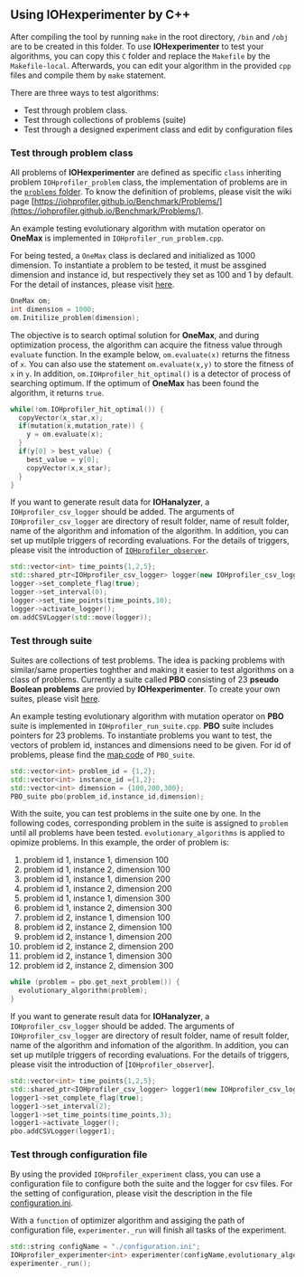 ## Using IOHexperimenter by C++

After compiling the tool by running `make` in the root directory, `/bin` and `/obj` are to be created in this folder. To use __IOHexperimenter__ to test your algorithms, you can copy this `C` folder and replace the `Makefile` by the `Makefile-local`. Afterwards, you can edit your algorithm in the provided `cpp` files and compile them by `make` statement.

There are three ways to test algorithms:
* Test through problem class.
* Test through collections of problems (suite)
* Test through a designed experiment class and edit by configuration files

### Test through problem class
All problems of __IOHexperimenter__ are defined as specific `class` inheriting problem `IOHprofiler_problem` class, the implementation of problems are in the [`problems` folder](src/Problems). To know the definition of problems, please visit the wiki page [https://iohprofiler.github.io/Benchmark/Problems/](https://iohprofiler.github.io/Benchmark/Problems/).

An example testing evolutionary algorithm with mutation operator on __OneMax__ is implemented in `IOHprofiler_run_problem.cpp`. 

For being tested, a `OneMax` class is declared and initialized as 1000 dimension. To instantiate a problem to be tested, it must be assgined dimension and instance id, but respectively they set as 100 and 1 by default. For the detail of instances, please visit [here](https://iohprofiler.github.io/Benchmark/Transformation/).
```cpp
OneMax om;
int dimension = 1000;
om.Initilize_problem(dimension);
```

The objective is to search optimal solution for __OneMax__, and during optimization process, the algorithm can acquire the fitness value through `evaluate` function. In the example below, `om.evaluate(x)` returns the fitness of `x`. You can also use the statement `om.evaluate(x,y)` to store the fitness of `x` in `y`. In addition, `om.IOHprofiler_hit_optimal()` is a detector of process of searching optimum. If the optimum of __OneMax__ has been found the algorithm, it returns `true`.
```cpp
while(!om.IOHprofiler_hit_optimal()) {
  copyVector(x_star,x);
  if(mutation(x,mutation_rate)) {
    y = om.evaluate(x);
  }
  if(y[0] > best_value) {
    best_value = y[0];
    copyVector(x,x_star);
  }
}
```

If you want to generate result data for __IOHanalyzer__, a `IOHprofiler_csv_logger` should be added. The arguments of `IOHprofiler_csv_logger` are directory of result folder, name of result folder, name of the algorithm and infomation of the algorithm. In addition, you can set up mutilple triggers of recording evaluations. For the details of triggers, please visit the introduction of [`IOHprofiler_observer`]().
```cpp
std::vector<int> time_points{1,2,5};
std::shared_ptr<IOHprofiler_csv_logger> logger(new IOHprofiler_csv_logger("./","run_problem","EA","EA"));
logger->set_complete_flag(true);
logger->set_interval(0);
logger->set_time_points(time_points,10);
logger->activate_logger();
om.addCSVLogger(std::move(logger));
```

### Test through suite
Suites are collections of test problems. The idea is packing problems with similar/same properties toghther and making it easier to test algorithms on a class of problems. Currently a suite called __PBO__ consisting of 23 __pseudo Boolean problems__ are provied by __IOHexperimenter__. To create your own suites, please visit [here](src/Suites).

An example testing evolutionary algorithm with mutation operator on __PBO__ suite is implemented in `IOHprofiler_run_suite.cpp`. __PBO__ suite includes pointers for 23 problems. To instantiate problems you want to test, the vectors of problem id, instances and dimensions need to be given. For id of problems, please find the [map code](src/Suites/IOHprofiler_PBO_suite.hpp) of `PBO_suite`. 
```cpp
std::vector<int> problem_id = {1,2};
std::vector<int> instance_id ={1,2};
std::vector<int> dimension = {100,200,300};
PBO_suite pbo(problem_id,instance_id,dimension);
```

With the suite, you can test problems in the suite one by one. In the following codes, corresponding problem in the suite is assigned to `problem` until all problems have been tested. `evolutionary_algorithms` is applied to opimize problems. In this example, the order of problem is:

1. problem id 1, instance 1, dimension 100
2. problem id 1, instance 2, dimension 100
3. problem id 1, instance 1, dimension 200
4. problem id 1, instance 2, dimension 200
5. problem id 1, instance 1, dimension 300
6. problem id 1, instance 2, dimension 300
7. problem id 2, instance 1, dimension 100
8. problem id 2, instance 2, dimension 100
9. problem id 2, instance 1, dimension 200
10. problem id 2, instance 2, dimension 200
11. problem id 2, instance 1, dimension 300
12. problem id 2, instance 2, dimension 300

```cpp
while (problem = pbo.get_next_problem()) {
  evolutionary_algorithm(problem);
}
```

If you want to generate result data for __IOHanalyzer__, a `IOHprofiler_csv_logger` should be added. The arguments of `IOHprofiler_csv_logger` are directory of result folder, name of result folder, name of the algorithm and infomation of the algorithm. In addition, you can set up mutilple triggers of recording evaluations. For the details of triggers, please visit the introduction of [`IOHprofiler_observer`].
```cpp
std::vector<int> time_points{1,2,5};
std::shared_ptr<IOHprofiler_csv_logger> logger1(new IOHprofiler_csv_logger("./","run_suite","EA","EA"));
logger1->set_complete_flag(true);
logger1->set_interval(2);
logger1->set_time_points(time_points,3);
logger1->activate_logger();
pbo.addCSVLogger(logger1);
```

### Test through configuration file

By using the provided `IOHprofiler_experiment` class, you can use a configuration file to configure both the suite and the logger for csv files. For the setting of configuration, please visit the description in the file [configuration.ini](src/Template/Experiments). 

With a `function` of optimizer algorithm and assiging the path of configuration file, `experimenter._run` will finish all tasks of the experiment.

```cpp
std::string configName = "./configuration.ini";
IOHprofiler_experimenter<int> experimenter(configName,evolutionary_algorithm);
experimenter._run();
```

